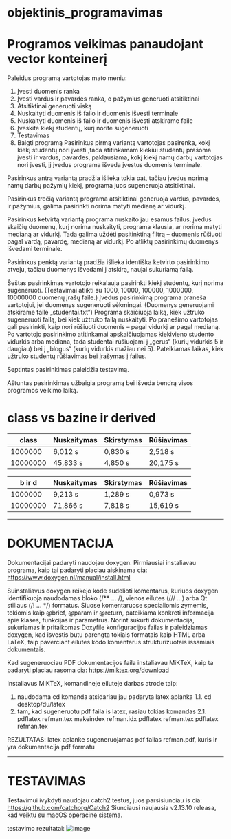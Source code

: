 # objektinis_programavimas

# Programos veikimas panaudojant vector konteinerį

Paleidus programą vartotojas mato meniu:

1. Įvesti duomenis ranka
2. Įvesti vardus ir pavardes ranka, o pažymius generuoti atsitiktinai
3. Atsitiktinai generuoti viską
4. Nuskaityti duomenis iš failo ir duomenis išvesti terminale
5. Nuskaityti duomenis iš failo ir duomenis išvesti atskirame faile
6. Įveskite kiekį studentų, kurį norite sugeneruoti
7. Testavimas
8. Baigti programą
Pasirinkus pirmą variantą vartotojas pasirenka, kokį kiekį studentų nori įvesti ,tada atitinkamam kiekiui studentų prašoma įvesti ir vardus, pavardes, paklausiama, kokį kiekį namų darbų vartotojas nori įvesti, jį įvedus programa išveda įvestus duomenis terminale.

Pasirinkus antrą variantą pradžia išlieka tokia pat, tačiau įvedus norimą namų darbų pažymių kiekį, programa juos sugeneruoja atsitiktinai.

Pasirinkus trečią variantą programa atsitiktinai generuoja vardus, pavardes, ir pažymius, galima pasirinkti norima matyti medianą ar vidurkį.

Pasirinkus ketvirtą variantą programa nuskaito jau esamus failus, įvedus skaičių duomenų, kurį norima nuskaityti, programa klausia, ar norima matyti medianą ar vidurkį. Tada galima uždėti pasitinktiną filtrą – duomenis rūšiuoti pagal vardą, pavardę, medianą ar vidurkį. Po atliktų pasirinkimų duomenys išvedami terminale.

Pasirinkus penktą variantą pradžia išlieka identiška ketvirto pasirinkimo atveju, tačiau duomenys išvedami į atskirą, naujai sukuriamą failą.

Šeštas pasirinkimas vartotojo reikalauja pasirinkti kiekį studentų, kurį norima sugeneruoti. (Testavimai atlikti su 1000, 10000, 100000, 1000000, 10000000 duomenų įrašų faile.) Įvedus pasirinkimą programa praneša vartotojui, jei duomenys sugeneruoti sėkmingai. (Duomenys generuojami atskirame faile „studentai.txt“) Programa skaičiuoja laiką, kiek užtruko sugeneruoti failą, bei kiek užtruko failą nuskaityti. Po pranešimo vartotojas gali pasirinkti, kaip nori rūšiuoti duomenis – pagal vidurkį ar pagal medianą. Po vartotojo pasirinkimo atitinkamai apskaičiuojamas kiekivieno studento vidurkis arba mediana, tada studentai rūšiuojami į „gerus“ (kurių vidurkis 5 ir daugiau) bei į „blogus“ (kurių vidurkis mažiau nei 5). Pateikiamas laikas, kiek užtruko studentų rūšiavimas bei įrašymas į failus.

Septintas pasirinkimas paleidžia testavimą.

Aštuntas pasirinkimas užbaigia programą bei išveda bendrą visos programos veikimo laiką.

# class vs bazine ir derived 

| class | Nuskaitymas | Skirstymas | Rūšiavimas |
|----------|----------|----------|----------|
| 1000000  | 6,012 s | 0,830 s | 2,518 s |
| 10000000 | 45,833 s | 4,850 s | 20,175 s |

| b ir d | Nuskaitymas | Skirstymas | Rūšiavimas |
|----------|----------|----------|----------|
| 1000000  | 9,213 s | 1,289 s | 0,973 s |
| 10000000 | 71,866 s | 7,818 s | 15,619 s |



-----------------------------------------------------------------------------------------------------------------------------------------

# DOKUMENTACIJA

Dokumentacijai padaryti naudojau doxygen. Pirmiausiai instaliavau programa, kaip tai padaryti placiau aiskinama cia: https://www.doxygen.nl/manual/install.html

Suinstaliavus doxygen reikejo kode sudelioti komentarus, kuriuos doxygen identifikuoja naudodamas bloko (/** ... /), vienos eilutes (/// ...) arba Qt stiliaus (/! ... */) formatus. Siuose komentaruose specialiomis zymemis, tokiomis kaip @brief, @param ir @return, pateikiama konkreti informacija apie klases, funkcijas ir parametrus. Norint sukurti dokumentacija, sukuriamas ir pritaikomas Doxyfile konfiguracijos failas ir paleidziamas doxygen, kad isvestis butu parengta tokiais formatais kaip HTML arba LaTeX, taip paverciant eilutes kodo komentarus strukturizuotais issamiais dokumentais.

Kad sugeneruociau PDF dokumentacijos faila instaliavau MiKTeX, kaip ta padaryti placiau rasoma cia: https://miktex.org/download

Instaliavus MiKTeX, komandineje eiluteje darbas atrode taip:
1. naudodama cd komanda atsidariau jau padaryta latex aplanka
    1.1. cd desktop/du/latex
2. tam, kad sugeneruotu pdf faila is latex, rasiau tokias komandas
    2.1.  pdflatex refman.tex
          makeindex refman.idx
          pdflatex refman.tex
          pdflatex refman.tex

REZULTATAS: latex aplanke sugeneruojamas pdf failas refman.pdf, kuris ir yra dokumentacija pdf formatu

---------------------------------------------------------------------------------------------------------------------------------------------

# TESTAVIMAS

Testavimui ivykdyti naudojau catch2 testus, juos parsisiunciau is cia: https://github.com/catchorg/Catch2
Siunciausi naujausia v2.13.10 releasa, kad veiktu su macOS operacine sistema.

testavimo rezultatai:
![image](https://github.com/robke0224/objektinisprgrmvms/assets/154459735/289da611-d71f-47d5-8ed5-7c26cfecc100)


